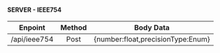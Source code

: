 #### SERVER - IEEE754

| Enpoint | Method   | Body Data   
| :---:   | :---: | :---: | 
| /api/ieee754 | Post   | {number:float,precisionType:Enum} 
